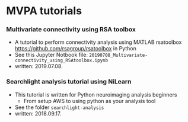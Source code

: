 # MVPA tutorials

### Multivariate connectivity using RSA toolbox
* A tutorial to perform connectivity analysis using MATLAB rsatoolbox https://github.com/rsagroup/rsatoolbox in Python
* See this Jupyter Notbook file: `20190708_Multivariate-connectivity_using_RSAtoolbox.ipynb`
* written: 2019.07.08.

### Searchlight analysis tutorial using NiLearn
* This tutorial is written for Python neuroimaging analysis beginners
  * From setup AWS to using python as your analysis tool
* See the folder `searchlight-analysis`
* written: 2018.09.17.
